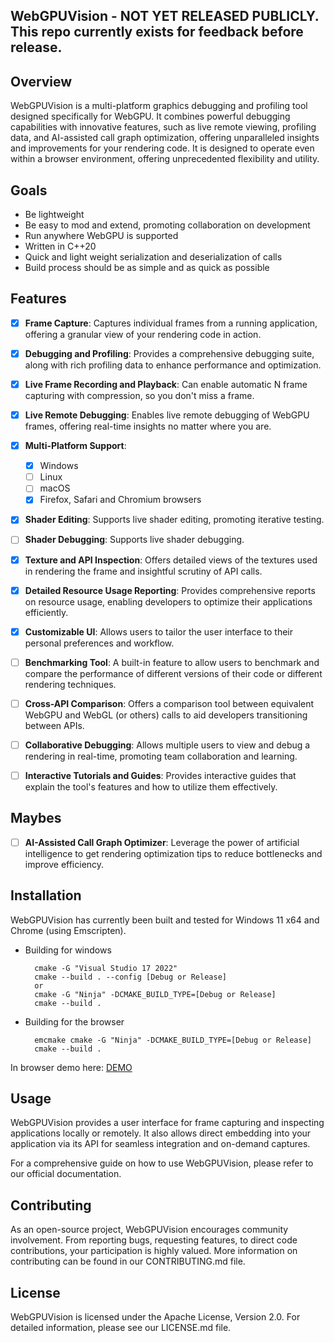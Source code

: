 
## WebGPUVision - NOT YET RELEASED PUBLICLY. This repo currently exists for feedback before release.

## Overview

WebGPUVision is a multi-platform graphics debugging and profiling tool designed specifically for WebGPU. It combines powerful debugging capabilities with innovative features, such as live remote viewing, profiling data, and AI-assisted call graph optimization, offering unparalleled insights and improvements for your rendering code. It is designed to operate even within a browser environment, offering unprecedented flexibility and utility.

## Goals
- Be lightweight
- Be easy to mod and extend, promoting collaboration on development
- Run anywhere WebGPU is supported
- Written in C++20
- Quick and light weight serialization and deserialization of calls
- Build process should be as simple and as quick as possible

## Features

- [x] **Frame Capture**: Captures individual frames from a running application, offering a granular view of your rendering code in action.
    
- [x] **Debugging and Profiling**: Provides a comprehensive debugging suite, along with rich profiling data to enhance performance and optimization.
    
- [x] **Live Frame Recording and Playback**: Can enable automatic N frame capturing with compression, so you don't miss a frame.

- [x] **Live Remote Debugging**: Enables live remote debugging of WebGPU frames, offering real-time insights no matter where you are.
    
- [x] **Multi-Platform Support**: 
	- [x] Windows
	- [ ] Linux
	- [ ] macOS
	- [x] Firefox, Safari and Chromium browsers
    
- [x] **Shader Editing**: Supports live shader editing, promoting iterative testing.

- [ ] **Shader Debugging**: Supports live shader debugging.
    
- [x] **Texture and API Inspection**: Offers detailed views of the textures used in rendering the frame and insightful scrutiny of API calls.

- [x] **Detailed Resource Usage Reporting**: Provides comprehensive reports on resource usage, enabling developers to optimize their applications efficiently.

- [x] **Customizable UI**: Allows users to tailor the user interface to their personal preferences and workflow.
    
- [ ] **Benchmarking Tool**: A built-in feature to allow users to benchmark and compare the performance of different versions of their code or different rendering techniques.
    
- [ ] **Cross-API Comparison**: Offers a comparison tool between equivalent WebGPU and WebGL (or others) calls to aid developers transitioning between APIs.
    
- [ ] **Collaborative Debugging**: Allows multiple users to view and debug a rendering in real-time, promoting team collaboration and learning.
    
- [ ] **Interactive Tutorials and Guides**: Provides interactive guides that explain the tool's features and how to utilize them effectively.
    
## Maybes

- [ ] **AI-Assisted Call Graph Optimizer**: Leverage the power of artificial intelligence to get rendering optimization tips to reduce bottlenecks and improve efficiency.

## Installation

WebGPUVision has currently been built and tested for Windows 11 x64 and Chrome (using Emscripten).
- Building for windows

	    cmake -G "Visual Studio 17 2022"
	    cmake --build . --config [Debug or Release]
	    or
	    cmake -G "Ninja" -DCMAKE_BUILD_TYPE=[Debug or Release]
	    cmake --build .
	    

- Building for the browser

	    emcmake cmake -G "Ninja" -DCMAKE_BUILD_TYPE=[Debug or Release]
	    cmake --build .

In browser demo here: [DEMO](https://theimmersiveweb.com/experiments/WebGPUVisionDemo)

## Usage

WebGPUVision provides a user interface for frame capturing and inspecting applications locally or remotely. It also allows direct embedding into your application via its API for seamless integration and on-demand captures.

For a comprehensive guide on how to use WebGPUVision, please refer to our official documentation.

## Contributing

As an open-source project, WebGPUVision encourages community involvement. From reporting bugs, requesting features, to direct code contributions, your participation is highly valued. More information on contributing can be found in our CONTRIBUTING.md file.

## License

WebGPUVision is licensed under the Apache License, Version 2.0. For detailed information, please see our LICENSE.md file.
